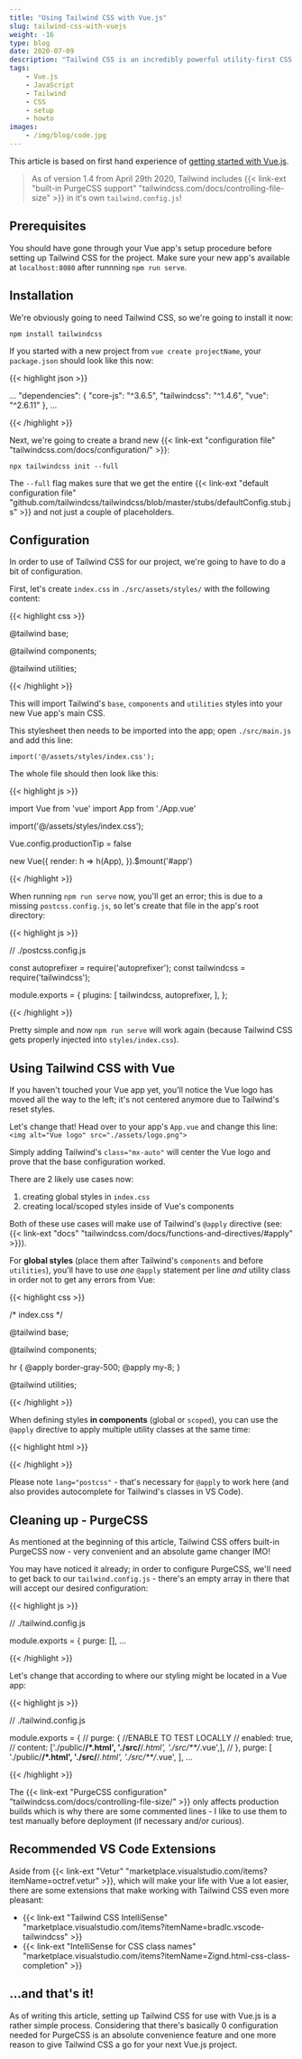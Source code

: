 ```yaml
---
title: "Using Tailwind CSS with Vue.js"
slug: tailwind-css-with-vuejs
weight: -16
type: blog
date: 2020-07-09
description: "Tailwind CSS is an incredibly powerful utility-first CSS framework. It's super easy to set up and makes you very flexible."
tags:
    - Vue.js
    - JavaScript
    - Tailwind
    - CSS
    - setup
    - howto
images:
    - /img/blog/code.jpg
---
```


This article is based on first hand experience of [getting started with Vue.js](/blog/vuejs-getting-started-in-2020).

> As of version 1.4 from April 29th 2020, Tailwind includes {{< link-ext "built-in PurgeCSS support" "tailwindcss.com/docs/controlling-file-size" >}} in it's own `tailwind.config.js`!

## Prerequisites

You should have gone through your Vue app's setup procedure before setting up Tailwind CSS for the project. Make sure your new app's available at `localhost:8080` after runnning `npm run serve`.

## Installation

We're obviously going to need Tailwind CSS, so we're going to install it now:

`npm install tailwindcss`

If you started with a new project from `vue create projectName`, your `package.json` should look like this now:

{{< highlight json >}}

...
"dependencies": {
  "core-js": "^3.6.5",
  "tailwindcss": "^1.4.6",
  "vue": "^2.6.11"
},
...

{{< /highlight >}}

Next, we're going to create a brand new {{< link-ext "configuration file" "tailwindcss.com/docs/configuration/" >}}:

`npx tailwindcss init --full`

The `--full` flag makes sure that we get the entire {{< link-ext "default configuration file" "github.com/tailwindcss/tailwindcss/blob/master/stubs/defaultConfig.stub.js" >}} and not just a couple of placeholders.

## Configuration

In order to use of Tailwind CSS for our project, we're going to have to do a bit of configuration.

First, let's create `index.css` in `./src/assets/styles/` with the following content:

{{< highlight css >}}

@tailwind base;

@tailwind components;

@tailwind utilities;

{{< /highlight >}}

This will import Tailwind's `base`, `components` and `utilities` styles into your new Vue app's main CSS.

This stylesheet then needs to be imported into the app; open `./src/main.js` and add this line:

`import('@/assets/styles/index.css');`

The whole file should then look like this:

{{< highlight js >}}

import Vue from 'vue'
import App from './App.vue'

import('@/assets/styles/index.css');

Vue.config.productionTip = false

new Vue({
  render: h => h(App),
}).$mount('#app')

{{< /highlight >}}

When running `npm run serve` now, you'll get an error; this is due to a missing `postcss.config.js`, so let's create that file in the app's root directory:

{{< highlight js >}}

// ./postcss.config.js

const autoprefixer = require('autoprefixer');
const tailwindcss = require('tailwindcss');

module.exports = {
  plugins: [
    tailwindcss,
    autoprefixer,
  ],
};

{{< /highlight >}}

Pretty simple and now `npm run serve` will work again (because Tailwind CSS gets properly injected into `styles/index.css`).

## Using Tailwind CSS with Vue

If you haven't touched your Vue app yet, you'll notice the Vue logo has moved all the way to the left; it's not centered anymore due to Tailwind's reset styles.

Let's change that! Head over to your app's `App.vue` and change this line: `<img alt="Vue logo" src="./assets/logo.png">`

Simply adding Tailwind's `class="mx-auto"` will center the Vue logo and prove that the base configuration worked.

There are 2 likely use cases now:

1. creating global styles in `index.css`
2. creating local/scoped styles inside of Vue's components

Both of these use cases will make use of Tailwind's `@apply` directive (see: {{< link-ext "docs" "tailwindcss.com/docs/functions-and-directives/#apply" >}}).

For **global styles** (place them after Tailwind's `components` and before `utilities`), you'll have to use _one_ `@apply` statement per line _and_ utility class in order not to get any errors from Vue:

{{< highlight css >}}

/* index.css */

@tailwind base;

@tailwind components;

hr {
  @apply border-gray-500;
  @apply my-8;
}

@tailwind utilities;

{{< /highlight >}}

When defining styles **in components** (global or `scoped`), you can use the `@apply` directive to apply multiple utility classes at the same time:

{{< highlight html >}}

<style lang="postcss">
  .btn {
    @apply inline-block font-bold rounded-lg shadow-sm px-6 py-2;
  }
</style>

{{< /highlight >}}

Please note `lang="postcss"` - that's necessary for `@apply` to work here (and also provides autocomplete for Tailwind's classes in VS Code).

## Cleaning up - PurgeCSS

As mentioned at the beginning of this article, Tailwind CSS offers built-in PurgeCSS now - very convenient and an absolute game changer IMO!

You may have noticed it already; in order to configure PurgeCSS, we'll need to get back to our `tailwind.config.js` - there's an empty array in there that will accept our desired configuration:

{{< highlight js >}}

// ./tailwind.config.js

module.exports = {
  purge: [],
  ...

{{< /highlight >}}

Let's change that according to where our styling might be located in a Vue app:

{{< highlight js >}}

// ./tailwind.config.js

module.exports = {
  // purge: { //ENABLE TO TEST LOCALLY
  //   enabled: true,
  //   content: ['./public/**/*.html', './src/**/*.html', './src/**/*.vue',],
  // },
  purge: [
    './public/**/*.html',
    './src/**/*.html',
    './src/**/*.vue',
  ],
  ...

{{< /highlight >}}

The {{< link-ext "PurgeCSS configuration" "tailwindcss.com/docs/controlling-file-size/" >}} only affects production builds which is why there are some commented lines - I like to use them to test manually before deployment (if necessary and/or curious).

## Recommended VS Code Extensions

Aside from {{< link-ext "Vetur" "marketplace.visualstudio.com/items?itemName=octref.vetur" >}}, which will make your life with Vue a lot easier, there are some extensions that make working with Tailwind CSS even more pleasant:

- {{< link-ext "Tailwind CSS IntelliSense" "marketplace.visualstudio.com/items?itemName=bradlc.vscode-tailwindcss" >}}
- {{< link-ext "IntelliSense for CSS class names" "marketplace.visualstudio.com/items?itemName=Zignd.html-css-class-completion" >}}

## ...and that's it!

As of writing this article, setting up Tailwind CSS for use with Vue.js is a rather simple process. Considering that there's basically 0 configuration needed for PurgeCSS is an absolute convenience feature and one more reason to give Tailwind CSS a go for your next Vue.js project.